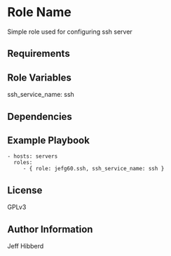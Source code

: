 Role Name
=========

Simple role used for configuring ssh server

Requirements
------------

Role Variables
--------------

ssh_service_name: ssh

Dependencies
------------

Example Playbook
----------------

    - hosts: servers
      roles:
         - { role: jefg60.ssh, ssh_service_name: ssh }

License
-------

GPLv3

Author Information
------------------

Jeff Hibberd
